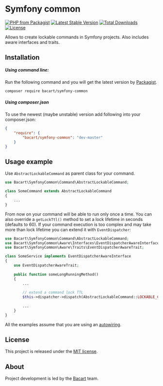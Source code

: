 Symfony common
==============
[![PHP from Packagist](https://img.shields.io/packagist/php-v/symfony/symfony.svg)](https://packagist.org/packages/bacart/symfony-common)
[![Latest Stable Version](https://poser.pugx.org/bacart/symfony-common/v/stable.png)](https://packagist.org/packages/bacart/symfony-common)
[![Total Downloads](https://poser.pugx.org/bacart/symfony-common/downloads.svg)](https://packagist.org/packages/bacart/symfony-common)
[![License](https://poser.pugx.org/bacart/symfony-common/license.svg)](LICENSE)

Allows to create lockable commands in Symfony projects. Also includes aware interfaces and traits.

Installation
------------
##### Using command line:
Run the following command and you will get the latest version by [Packagist][1].

```bash
composer require bacart/symfony-common
```

##### Using composer.json
To use the newest (maybe unstable) version add following into your composer.json:

```json
{
    "require": {
        "bacart/symfony-common": "dev-master"
    }
}
```

Usage example
-------------
Use `AbstractLockableCommand` as parent class for your command.
```php
use Bacart\SymfonyCommon\Command\AbstractLockableCommand;

class SomeCommand extends AbstractLockableCommand
{
    ...
}
```
From now on your command will be able to run only once a time. You can also override a `getLockTtl()` method to set a lock lifetime in seconds (defaults to 60).
If your command execution is too complex and may take more than lock lifetime you can extend it with `EventDispatcher`:
```php
use Bacart\SymfonyCommon\Command\AbstractLockableCommand;
use Bacart\SymfonyCommon\Aware\Interfaces\EventDispatcherAwareInterface;
use Bacart\SymfonyCommon\Aware\Traits\EventDispatcherAwareTrait;

class SomeService implements EventDispatcherAwareInterface
{
    use EventDispatcherAwareTrait;
    
    public function someLongRunningMethod()
    {
        ...
        
        // extend a command lock TTL
        $this->dispatcher->dispatch(AbstractLockableCommand::LOCKABLE_COMMAND_REFRESH_EVENT_NAME);
        
        ...
    }
}
```
All the examples assume that you are using an [autowiring][2].

License
-------
This project is released under the [MIT license](LICENSE).

About
-----
Project development is led by the [Bacart][3] team.

[1]: https://packagist.org/packages/bacart/symfony-common
[2]: https://symfony.com/doc/current/service_container/autowiring.html
[3]: https://github.com/bacart
